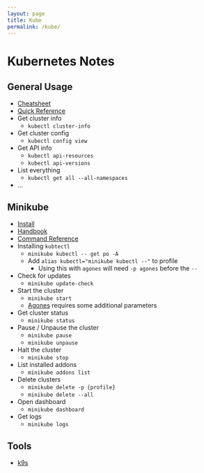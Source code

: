 ```yaml
---
layout: page
title: Kube
permalink: /kube/
---
```


# Kubernetes Notes

## General Usage

* [Cheatsheet](https://www.bluematador.com/learn/kubectl-cheatsheet)
* [Quick Reference](https://kubernetes.io/docs/reference/kubectl/quick-reference/)
* Get cluster info
  * `kubectl cluster-info`
* Get cluster config
  * `kubectl config view`
* Get API info
  * `kubectl api-resources`
  * `kubectl api-versions`
* List everything
  * `kubectl get all --all-namespaces`
* ... 

## Minikube

* [Install](https://minikube.sigs.k8s.io/docs/start/)
* [Handbook](https://minikube.sigs.k8s.io/docs/handbook/)
* [Command Reference](https://minikube.sigs.k8s.io/docs/commands/)
* Installing `kubtectl`
  * `minikube kubectl -- get po -A`
  * Add `alias kubectl="minikube kubectl --"` to profile
      * Using this with `agones` will need `-p agones` before the `--`
* Check for updates
  * `minikube update-check`
* Start the cluster
  * `minikube start`
  * [Agones](/agones) requires some additional parameters
* Get cluster status
  * `minikube status`
* Pause / Unpause the cluster
  * `minikube pause`
  * `minikube unpause`
* Halt the cluster
  * `minikube stop`
* List installed addons
  * `minikube addons list`
* Delete clusters
  * `minikube delete -p {profile}`
  * `minikube delete --all`
* Open dashboard
  * `minikube dashboard`
* Get logs
  * `minikube logs`

## Tools
* [k9s](https://k9scli.io/)
